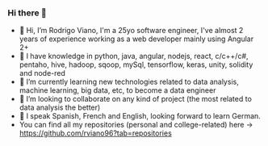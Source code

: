 ### Hi there 👋

<!--
**rviano96/rviano96** is a ✨ _special_ ✨ repository because its `README.md` (this file) appears on your GitHub profile.

Here are some ideas to get you started:

- 🔭 I’m currently working on ...
- 🌱 I’m currently learning ...
- 👯 I’m looking to collaborate on ...
- 🤔 I’m looking for help with ...
- 💬 Ask me about ...

- 😄 Pronouns: ...
- ⚡ Fun fact: ...
-->

- 👋 Hi, I’m Rodrigo Viano, I'm a 25yo software engineer, I've almost 2 years of experience working as a web developer mainly using Angular 2+
- :brain: I have knowledge in python, java, angular, nodejs, react, c/c++/c#, pentaho, hive, hadoop, sqoop, mySql, tensorflow, keras, unity, solidity and node-red
- 🌱 I’m currently learning new technologies related to data analysis, machine learning, big data, etc, to become a  data engineer
- 👯 I’m looking to collaborate on any kind of project (the most related to data analysis the better)
- 💬 I speak Spanish, French and English, looking forward to learn German.
- You can find all my repositories (personal and college-related) here -> https://github.com/rviano96?tab=repositories
<!---
rviano/rviano is a ✨ special ✨ repository because its `README.md` (this file) appears on your GitHub profile.
You can click the Preview link to take a look at your changes.
--->
